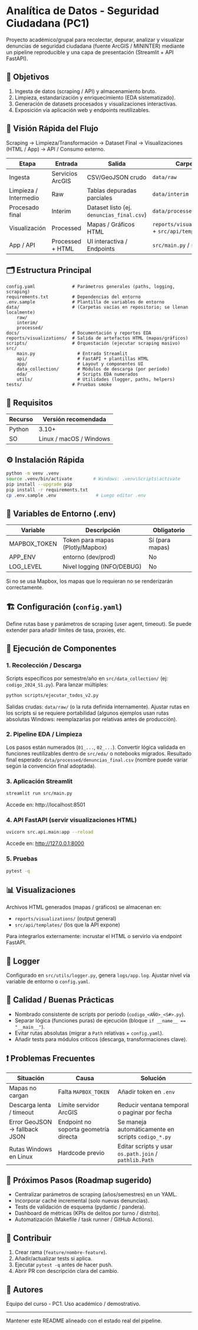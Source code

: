 # Analítica de Datos - Seguridad Ciudadana (PC1)

Proyecto académico/grupal para recolectar, depurar, analizar y visualizar denuncias de seguridad ciudadana (fuente ArcGIS / MININTER) mediante un pipeline reproducible y una capa de presentación (Streamlit + API FastAPI).

## 📌 Objetivos
1. Ingesta de datos (scraping / API) y almacenamiento bruto.
2. Limpieza, estandarización y enriquecimiento (EDA sistematizado).
3. Generación de datasets procesados y visualizaciones interactivas.
4. Exposición vía aplicación web y endpoints reutilizables.

## 🧭 Visión Rápida del Flujo
Scraping → Limpieza/Transformación → Dataset Final → Visualizaciones (HTML / App) → API / Consumo externo.

| Etapa | Entrada | Salida | Carpeta |
|-------|---------|--------|---------|
| Ingesta | Servicios ArcGIS | CSV/GeoJSON crudo | `data/raw` |
| Limpieza / Intermedio | Raw | Tablas depuradas parciales | `data/interim` |
| Procesado final | Interim | Dataset listo (ej. `denuncias_final.csv`) | `data/processed` |
| Visualización | Processed | Mapas / Gráficos HTML | `reports/visualizations/` + `src/api/templates/` |
| App / API | Processed + HTML | UI interactiva / Endpoints | `src/main.py` / `src/api/` |

## 🗂️ Estructura Principal
```
config.yaml              # Parámetros generales (paths, logging, scraping)
requirements.txt         # Dependencias del entorno
.env.sample              # Plantilla de variables de entorno
data/                    # (Carpetas vacías en repositorio; se llenan localmente)
	raw/
	interim/
	processed/
docs/                    # Documentación y reportes EDA
reports/visualizations/  # Salida de artefactos HTML (mapas/gráficos)
scripts/                 # Orquestación (ejecutar scraping masivo)
src/
	main.py                # Entrada Streamlit
	api/                   # FastAPI + plantillas HTML
	app/                   # Layout y componentes UI
	data_collection/       # Módulos de descarga (por período)
	eda/                   # Scripts EDA numerados
	utils/                 # Utilidades (logger, paths, helpers)
tests/                   # Pruebas smoke
```

## 🧪 Requisitos
| Recurso | Versión recomendada |
|---------|----------------------|
| Python  | 3.10+                |
| SO      | Linux / macOS / Windows |

## ⚙️ Instalación Rápida
```bash
python -m venv .venv
source .venv/bin/activate        # Windows: .venv\Scripts\activate
pip install --upgrade pip
pip install -r requirements.txt
cp .env.sample .env               # Luego editar .env
```

## 🔐 Variables de Entorno (.env)
| Variable | Descripción | Obligatorio |
|----------|-------------|-------------|
| MAPBOX_TOKEN | Token para mapas (Plotly/Mapbox) | Sí (para mapas) |
| APP_ENV | entorno (dev/prod) | No |
| LOG_LEVEL | Nivel logging (INFO/DEBUG) | No |

Si no se usa Mapbox, los mapas que lo requieran no se renderizarán correctamente.

## 🏗️ Configuración (`config.yaml`)
Define rutas base y parámetros de scraping (user agent, timeout). Se puede extender para añadir límites de tasa, proxies, etc.

## 🚀 Ejecución de Componentes
### 1. Recolección / Descarga
Scripts específicos por semestre/año en `src/data_collection/` (ej: `codigo_2024_S1.py`). Para lanzar múltiples:
```bash
python scripts/ejecutar_todos_v2.py
```
Salidas crudas: `data/raw/` (o la ruta definida internamente). Ajustar rutas en los scripts si se requiere portabilidad (algunos ejemplos usan rutas absolutas Windows: reemplazarlas por relativas antes de producción).

### 2. Pipeline EDA / Limpieza
Los pasos están numerados (`01_...`, `02_...`). Convertir lógica validada en funciones reutilizables dentro de `src/eda/` o notebooks migrados. Resultado final esperado: `data/processed/denuncias_final.csv` (nombre puede variar según la convención final adoptada).

### 3. Aplicación Streamlit
```bash
streamlit run src/main.py
```
Accede en: http://localhost:8501

### 4. API FastAPI (servir visualizaciones HTML)
```bash
uvicorn src.api.main:app --reload
```
Accede en: http://127.0.0.1:8000

### 5. Pruebas
```bash
pytest -q
```

## 📊 Visualizaciones
Archivos HTML generados (mapas / gráficos) se almacenan en:
- `reports/visualizations/` (output general)
- `src/api/templates/` (los que la API expone)

Para integrarlos externamente: incrustar el HTML o servirlo via endpoint FastAPI.

## 🧱 Logger
Configurado en `src/utils/logger.py`, genera `logs/app.log`. Ajustar nivel vía variable de entorno o `config.yaml`.

## 🧪 Calidad / Buenas Prácticas
- Nombrado consistente de scripts por periodo (`codigo_<AÑO>_<S#>.py`).
- Separar lógica (funciones puras) de ejecución (bloque `if __name__ == "__main__"`).
- Evitar rutas absolutas (migrar a `Path` relativas + `config.yaml`).
- Añadir tests para módulos críticos (descarga, transformaciones clave).

## ❗ Problemas Frecuentes
| Situación | Causa | Solución |
|-----------|-------|----------|
| Mapas no cargan | Falta `MAPBOX_TOKEN` | Añadir token en `.env` |
| Descarga lenta / timeout | Límite servidor ArcGIS | Reducir ventana temporal o paginar por fecha |
| Error GeoJSON → fallback JSON | Endpoint no soporta geometría directa | Se maneja automáticamente en scripts `codigo_*.py` |
| Rutas Windows en Linux | Hardcode previo | Editar scripts y usar `os.path.join` / `pathlib.Path` |

## 🔮 Próximos Pasos (Roadmap sugerido)
- Centralizar parámetros de scraping (años/semestres) en un YAML.
- Incorporar caché incremental (solo nuevas denuncias).
- Tests de validación de esquema (pydantic / pandera).
- Dashboard de métricas (KPIs de delitos por turno / distrito).
- Automatización (Makefile / task runner / GitHub Actions).

## 🤝 Contribuir
1. Crear rama (`feature/nombre-feature`).
2. Añadir/actualizar tests si aplica.
3. Ejecutar `pytest -q` antes de hacer push.
4. Abrir PR con descripción clara del cambio.

## 👥 Autores
Equipo del curso - PC1. Uso académico / demostrativo.

---
Mantener este README alineado con el estado real del pipeline.
